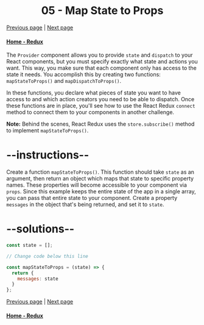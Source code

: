 # <center>05 - Map State to Props</center>

[Previous page](04-use-provider-to-connect-redux-to-react.md) | [Next page](06-map-dispatch-to-props.md)

#### [Home - Redux](./README.md)



The `Provider` component allows you to provide `state` and `dispatch` to your React components, but you must specify exactly what state and actions you want. This way, you make sure that each component only has access to the state it needs. You accomplish this by creating two functions: `mapStateToProps()` and `mapDispatchToProps()`.

In these functions, you declare what pieces of state you want to have access to and which action creators you need to be able to dispatch. Once these functions are in place, you'll see how to use the React Redux `connect` method to connect them to your components in another challenge.

**Note:** Behind the scenes, React Redux uses the `store.subscribe()` method to implement `mapStateToProps()`.

# --instructions--

Create a function `mapStateToProps()`. This function should take `state` as an argument, then return an object which maps that state to specific property names. These properties will become accessible to your component via `props`. Since this example keeps the entire state of the app in a single array, you can pass that entire state to your component. Create a property `messages` in the object that's being returned, and set it to `state`.


# --solutions--

```jsx
const state = [];

// Change code below this line

const mapStateToProps = (state) => {
  return {
    messages: state
  }
};
```



[Previous page](04-use-provider-to-connect-redux-to-react.md) | [Next page](06-map-dispatch-to-props.md)

#### [Home - Redux](./README.md)